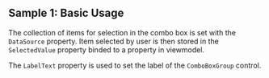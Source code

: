 ## Sample 1: Basic Usage

The collection of items for selection in the combo box is set with the `DataSource` property.
Item selected by user is then stored in the `SelectedValue` property binded to a property in viewmodel.

The `LabelText` property is used to set the label of the `ComboBoxGroup` control.